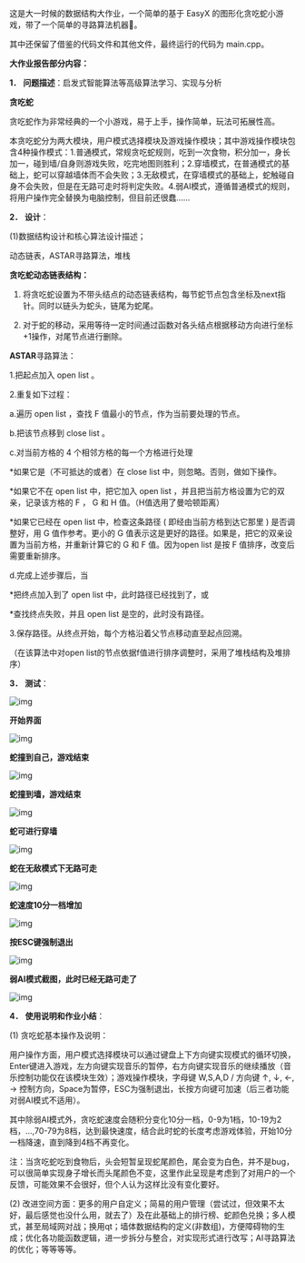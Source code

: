 这是大一时候的数据结构大作业，一个简单的基于 EasyX 的图形化贪吃蛇小游戏，带了一个简单的寻路算法机器🐍。

其中还保留了借鉴的代码文件和其他文件，最终运行的代码为 main.cpp。

**大作业报告部分内容：**

**1．** **问题描述**：启发式智能算法等高级算法学习、实现与分析

**贪吃蛇**

 贪吃蛇作为非常经典的一个小游戏，易于上手，操作简单，玩法可拓展性高。

本贪吃蛇分为两大模块，用户模式选择模块及游戏操作模块；其中游戏操作模块包含4种操作模式：1.普通模式，常规贪吃蛇规则，吃到一次食物，积分加一，身长加一，碰到墙/自身则游戏失败，吃完地图则胜利；2.穿墙模式，在普通模式的基础上，蛇可以穿越墙体而不会失败；3.无敌模式，在穿墙模式的基础上，蛇触碰自身不会失败，但是在无路可走时将判定失败。4.弱AI模式，遵循普通模式的规则，将用户操作完全替换为电脑控制，但目前还很蠢……

**2．** **设计**：

(1)数据结构设计和核心算法设计描述；

动态链表，ASTAR寻路算法，堆栈

**贪吃蛇动态链表结构：**

1. 将贪吃蛇设置为不带头结点的动态链表结构，每节蛇节点包含坐标及next指针。同时以链头为蛇头，链尾为蛇尾。

2. 对于蛇的移动，采用等待一定时间通过函数对各头结点根据移动方向进行坐标+1操作，对尾节点进行删除。

**ASTAR**寻路算法：

1.把起点加入 open list 。

2.重复如下过程：

a.遍历 open list ，查找 F 值最小的节点，作为当前要处理的节点。

b.把该节点移到 close list 。

c.对当前方格的 4 个相邻方格的每一个方格进行处理

*如果它是（不可抵达的或者）在 close list 中，则忽略。否则，做如下操作。

*如果它不在 open list 中，把它加入 open list ，并且把当前方格设置为它的双亲，记录该方格的 F ， G 和 H 值。（H值选用了曼哈顿距离）

*如果它已经在 open list 中，检查这条路径 ( 即经由当前方格到达它那里 ) 是否调整好，用 G 值作参考。更小的 G 值表示这是更好的路径。如果是，把它的双亲设置为当前方格，并重新计算它的 G 和 F 值。因为open list 是按 F 值排序，改变后需要重新排序。

d.完成上述步骤后，当

*把终点加入到了 open list 中，此时路径已经找到了，或

*查找终点失败，并且 open list 是空的，此时没有路径。

3.保存路径。从终点开始，每个方格沿着父节点移动直至起点回溯。

（在该算法中对open list的节点依据f值进行排序调整时，采用了堆栈结构及堆排序）

**3．** **测试**：

![img](https://gitee.com/yzketx/image-markdown/raw/master/img/202111271117854.png)

**开始界面**

![img](https://gitee.com/yzketx/image-markdown/raw/master/img/202111271117727.jpg)

**蛇撞到自己，游戏结束**

![img](https://gitee.com/yzketx/image-markdown/raw/master/img/202111271117043.jpg)

**蛇撞到墙，游戏结束**

![img](https://gitee.com/yzketx/image-markdown/raw/master/img/202111271119340.jpg)

**蛇可进行穿墙**

![img](https://gitee.com/yzketx/image-markdown/raw/master/img/202111271119387.jpg)

**蛇在无敌模式下无路可走**

![img](https://gitee.com/yzketx/image-markdown/raw/master/img/202111271119651.jpg)

**蛇速度10分一档增加**

![img](https://gitee.com/yzketx/image-markdown/raw/master/img/202111271119168.jpg)

**按ESC键强制退出**

![img](https://gitee.com/yzketx/image-markdown/raw/master/img/202111271119403.jpg)

**弱AI模式截图，此时已经无路可走了**

![img](https://gitee.com/yzketx/image-markdown/raw/master/img/202111271119937.jpg)

**4．** **使用说明和作业小结**：

(1) 贪吃蛇基本操作及说明：

用户操作方面，用户模式选择模块可以通过键盘上下方向键实现模式的循环切换，Enter键进入游戏，左方向键实现音乐的暂停，右方向键实现音乐的继续播放（音乐控制功能仅在该模块生效）；游戏操作模块，字母键 W,S,A,D / 方向键 ↑, ↓, ←, → 控制方向，Space为暂停，ESC为强制退出，长按方向键可加速（后三者功能对弱AI模式不适用）。

其中除弱AI模式外，贪吃蛇速度会随积分变化10分一档，0-9为1档，10-19为2档，…,70-79为8档，达到最快速度，结合此时蛇的长度考虑游戏体验，开始10分一档降速，直到降到4档不再变化。

注：当贪吃蛇吃到食物后，头会短暂呈现蛇尾颜色，尾会变为白色，并不是bug，可以很简单实现身子增长而头尾颜色不变，这里作此呈现是考虑到了对用户的一个反馈，可能效果不会很好，但个人认为这样比没有变化要好。

(2) 改进空间方面：更多的用户自定义；简易的用户管理（尝试过，但效果不太好，最后感觉也没什么用，就去了）及在此基础上的排行榜、蛇颜色兑换；多人模式，甚至局域网对战；换用qt；墙体数据结构的定义(非数组)，方便障碍物的生成；优化各功能函数逻辑，进一步拆分与整合，对实现形式进行改写；AI寻路算法的优化；等等等等。
